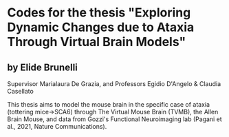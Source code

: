# Codes for the thesis "Exploring Dynamic Changes due to Ataxia Through Virtual Brain Models"
## by Elide Brunelli 
Supervisor Marialaura De Grazia, and Professors Egidio D'Angelo & Claudia Casellato


This thesis aims to model the mouse brain in the specific case of ataxia (tottering mice->SCA6) through The Virtual Mouse Brain (TVMB), the Allen Brain Mouse, and data from Gozzi's Functional Neuroimaging lab (Pagani et al., 2021, Nature Communications).
